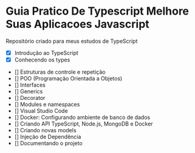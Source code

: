# Guia Pratico De Typescript Melhore Suas Aplicacoes Javascript
Repositório criado para meus estudos de TypeScript

- [x] Introdução ao TypeScript
- [x] Conhecendo os types
- [] Estruturas de controle e repetição
- [] POO (Programação Orientada a Objetos)
- [] Interfaces
- [] Generics
- [] Decorator
- [] Modules e namespaces
- [] Visual Studio Code
- [] Docker: Configurando ambiente de banco de dados
- [] Criando API TypeScript, Node.js, MongoDB e Docker
- [] Criando novas models
- [] Injeção de Dependência
- [] Documentando o projeto